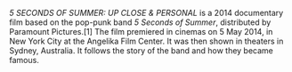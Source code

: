 _5 SECONDS OF SUMMER: UP CLOSE & PERSONAL_ is a 2014 documentary film based on the pop-punk band _5 Seconds of Summer_, distributed by Paramount Pictures.[1] The film premiered in cinemas on 5 May 2014, in New York City at the Angelika Film Center. It was then shown in theaters in Sydney, Australia. It follows the story of the band and how they became famous.
